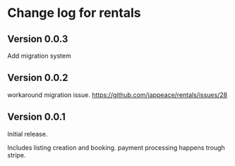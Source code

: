 # Change log for rentals

## Version 0.0.3 
Add migration system

## Version 0.0.2 
workaround migration issue.
https://github.com/jappeace/rentals/issues/28

## Version 0.0.1 

Initial release.

Includes listing creation and booking.
payment processing happens trough stripe.

